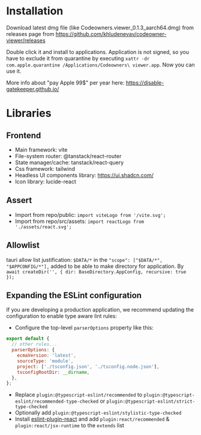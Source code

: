 # Installation

Download latest dmg file (like Codeowners.viewer_0.1.3_aarch64.dmg) from releases page
from https://github.com/khludenevav/codeowner-viewer/releases

Double click it and install to applications. Application is not signed, so you have to exclude it from quarantine by executing `xattr -dr com.apple.quarantine /Applications/Codeowners\ viewer.app`. Now you can use it.

More info about "pay Apple 99$" per year here: https://disable-gatekeeper.github.io/

# Libraries

## Frontend

- Main framework: vite
- File-system router: @tanstack/react-router
- State manager/cache: tanstack/react-query
- Css framework: tailwind
- Headless UI components library: https://ui.shadcn.com/
- Icon library: lucide-react

## Assert

- Import from repo/public: `import viteLogo from '/vite.svg';`
- Import from repo/src/assets: `import reactLogo from './assets/react.svg';`

## Allowlist

tauri allow list justification:
`$DATA/*` in the `"scope": ["$DATA/*", "$APPCONFIG/*"],` added to be able to make directory for application. By
`await createDir('', { dir: BaseDirectory.AppConfig, recursive: true });`

## Expanding the ESLint configuration

If you are developing a production application, we recommend updating the configuration to enable type aware lint rules:

- Configure the top-level `parserOptions` property like this:

```js
export default {
  // other rules...
  parserOptions: {
    ecmaVersion: 'latest',
    sourceType: 'module',
    project: ['./tsconfig.json', './tsconfig.node.json'],
    tsconfigRootDir: __dirname,
  },
};
```

- Replace `plugin:@typescript-eslint/recommended` to `plugin:@typescript-eslint/recommended-type-checked` or `plugin:@typescript-eslint/strict-type-checked`
- Optionally add `plugin:@typescript-eslint/stylistic-type-checked`
- Install [eslint-plugin-react](https://github.com/jsx-eslint/eslint-plugin-react) and add `plugin:react/recommended` & `plugin:react/jsx-runtime` to the `extends` list
